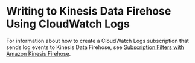 # Writing to Kinesis Data Firehose Using CloudWatch Logs<a name="writing-with-cloudwatch-logs"></a>

For information about how to create a CloudWatch Logs subscription that sends log events to Kinesis Data Firehose, see [Subscription Filters with Amazon Kinesis Firehose](http://docs.aws.amazon.com/AmazonCloudWatch/latest/logs//SubscriptionFilters.html#FirehoseExample)\. 
